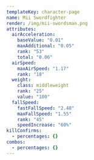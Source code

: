 ```yaml
---
templateKey: character-page
name: Mii Swordfighter
render: /img/mii-swordsman.png
attributes:
  airAcceleration:
    baseValue: "0.01"
    maxAdditional: "0.05"
    rank: "53"
    total: "0.06"
  airSpeed:
    maxAirSpeed: "1.17"
    rank: "18"
  weight:
    class: middleweight
    rank: "25"
    value: "100"
  fallSpeed:
    fastFallSpeed: "2.48"
    maxFallSpeed: "1.55"
    rank: "45"
    speedIncrease: "60%"
killConfirms:
  - percentages: {}
combos:
  - percentages: {}
---
```


